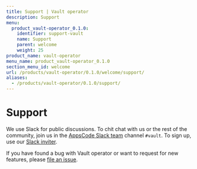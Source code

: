```yaml
---
title: Support | Vault operator
description: Support
menu:
  product_vault-operator_0.1.0:
    identifier: support-vault
    name: Support
    parent: welcome
    weight: 25
product_name: vault-operator
menu_name: product_vault-operator_0.1.0
section_menu_id: welcome
url: /products/vault-operator/0.1.0/welcome/support/
aliases:
  - /products/vault-operator/0.1.0/support/
---
```

# Support

We use Slack for public discussions. To chit chat with us or the rest of the community, join us in the [AppsCode Slack team](https://appscode.slack.com/messages/C8NCX6N23/details/) channel `#vault`. To sign up, use our [Slack inviter](https://slack.appscode.com/).

If you have found a bug with Vault operator or want to request for new features, please [file an issue](https://github.com/kubevault/operator/issues/new).
